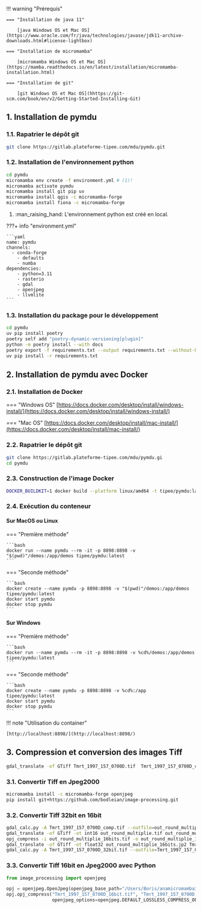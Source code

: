 !!! warning "Prérequis"

    === "Installation de java 11"
    
        [java Windows OS et Mac OS](https://www.oracle.com/fr/java/technologies/javase/jdk11-archive-downloads.html#license-lightbox)
    
    === "Installation de micromamba"
    
        [micromamba Windows OS et Mac OS](https://mamba.readthedocs.io/en/latest/installation/micromamba-installation.html)
    
    === "Installation de git"
    
        [git Windows OS et Mac OS](hhttps://git-scm.com/book/en/v2/Getting-Started-Installing-Git)

## 1. Installation de pymdu

### 1.1. Rapatrier le dépôt git

```bash
git clone https://gitlab.plateforme-tipee.com/mdu/pymdu.git
```

### 1.2. Installation de l'environnement python

```bash
cd pymdu
micromamba env create -f environment.yml # (1)!
micromamba activate pymdu
micromamba install git pip uv
micromamba install qgis -c micromamba-forge
micromamba install fiona -c micromamba-forge
```

1.  :man_raising_hand: L'environnement python est créé en local.


???+ info "environment.yml"

    ```yaml 
    name: pymdu
    channels:
      - conda-forge
        - defaults
        - numba
    dependencies:
        - python=3.11
        - rasterio
        - gdal
        - openjpeg
        - llvmlite
    ```

### 1.3. Installation du package pour le développement

```bash
cd pymdu
uv pip install poetry
poetry self add "poetry-dynamic-versioning[plugin]"
python -m poetry install --with docs
poetry export -f requirements.txt --output requirements.txt --without-hashes --with docs
uv pip install -r requirements.txt
```

## 2. Installation de pymdu avec Docker

### 2.1. Installation de Docker
=== "Windows OS"
    [https://docs.docker.com/desktop/install/windows-install/](https://docs.docker.com/desktop/install/windows-install/)

=== "Mac OS"
    [https://docs.docker.com/desktop/install/mac-install/](https://docs.docker.com/desktop/install/mac-install/)

### 2.2. Rapatrier le dépôt git

```bash
git clone https://gitlab.plateforme-tipee.com/mdu/pymdu.gi
cd pymdu
```

### 2.3. Construction de l'image Docker

```bash
DOCKER_BUILDKIT=1 docker build --platform linux/amd64 -t tipee/pymdu:latest .
```

### 2.4. Exécution du conteneur

#### Sur MacOS ou Linux

=== "Première méthode"
    
    ```bash
    docker run --name pymdu --rm -it -p 8898:8898 -v "$(pwd)"/demos:/app/demos tipee/pymdu:latest
    ```

=== "Seconde méthode"
    
    ```bash
    docker create --name pymdu -p 8898:8898 -v "$(pwd)"/demos:/app/demos tipee/pymdu:latest
    docker start pymdu
    docker stop pymdu
    ```

#### Sur Windows

=== "Première méthode"

    ```bash
    docker run --name pymdu --rm -it -p 8898:8898 -v %cd%/demos:/app/demos tipee/pymdu:latest
    ```

=== "Seconde méthode"

    ```bash
    docker create --name pymdu -p 8898:8898 -v %cd%:/app tipee/pymdu:latest
    docker start pymdu
    docker stop pymdu
    ```

!!! note "Utilisation du container"

    [http://localhost:8898/](http://localhost:8898/)

## 3. Compression et conversion des images Tiff

```bash
gdal_translate -of GTiff Tmrt_1997_157_0700D.tif  Tmrt_1997_157_0700D_comp.tif -co COMPRESS=DEFLATE -co PREDICTOR=2 -co DISCARD_LSB=2

```

### 3.1. Convertir Tiff en Jpeg2000

```bash
micromamba install -c micromamba-forge openjpeg
pip install git+https://github.com/bodleian/image-processing.git
```

### 3.2. Convertir Tiff 32bit en 16bit

```bash
gdal_calc.py -A Tmrt_1997_157_0700D_comp.tif --outfile=out_round_multiplie.tif --calc="round(A,3)*1000" 
gdal_translate -of GTiff -ot int16 out_round_multiplie.tif out_round_multiplie_16bits.tif
opj_compress -i out_round_multiplie_16bits.tif -o out_round_multiplie_16bits.jp2
gdal_translate -of GTiff -ot float32 out_round_multiplie_16bits.jp2 Tmrt_1997_157_0700D_32bit.tif
gdal_calc.py -A Tmrt_1997_157_0700D_32bit.tif --outfile=Tmrt_1997_157_0700D_final.tif --calc="A/1000"
```

### 3.3. Convertir Tiff 16bit en Jpeg2000 avec Python

```python
from image_processing import openjpeg

opj = openjpeg.OpenJpeg(openjpeg_base_path="/Users/Boris/anamicromamba3/envs/pymdu/bin/opj_compress")
opj.opj_compress("Tmrt_1997_157_0700D_16bit.tif", "Tmrt_1997_157_0700D.jp2",
                 openjpeg_options=openjpeg.DEFAULT_LOSSLESS_COMPRESS_OPTIONS)
```

